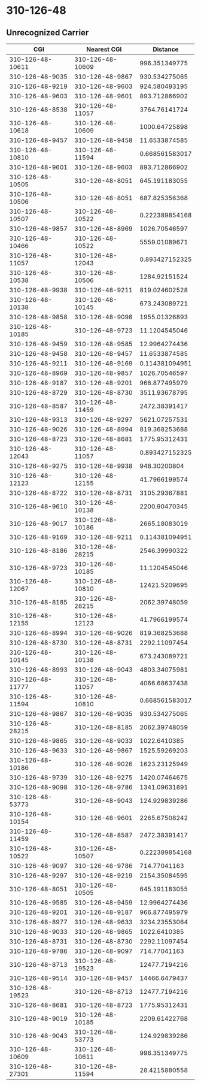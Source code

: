 # 310-126-48
## Unrecognized Carrier


| CGI | Nearest CGI | Distance |
|-----|-------------|----------|
| 310-126-48-10611 | 310-126-48-10609 | 996.351349775 |
| 310-126-48-9035 | 310-126-48-9867 | 930.534275065 |
| 310-126-48-9219 | 310-126-48-9603 | 924.580493195 |
| 310-126-48-9603 | 310-126-48-9601 | 893.712866902 |
| 310-126-48-8538 | 310-126-48-11057 | 3764.76141724 |
| 310-126-48-10618 | 310-126-48-10609 | 1000.64725898 |
| 310-126-48-9457 | 310-126-48-9458 | 11.6533874585 |
| 310-126-48-10810 | 310-126-48-11594 | 0.668561583017 |
| 310-126-48-9601 | 310-126-48-9603 | 893.712866902 |
| 310-126-48-10505 | 310-126-48-8051 | 645.191183055 |
| 310-126-48-10506 | 310-126-48-8051 | 687.825356368 |
| 310-126-48-10507 | 310-126-48-10522 | 0.222389854168 |
| 310-126-48-9857 | 310-126-48-8969 | 1026.70546597 |
| 310-126-48-10466 | 310-126-48-10522 | 5559.01089671 |
| 310-126-48-11057 | 310-126-48-12043 | 0.893427152325 |
| 310-126-48-10538 | 310-126-48-10506 | 1284.92151524 |
| 310-126-48-9938 | 310-126-48-9211 | 819.024602528 |
| 310-126-48-10138 | 310-126-48-10145 | 673.243089721 |
| 310-126-48-9858 | 310-126-48-9098 | 1955.01326893 |
| 310-126-48-10185 | 310-126-48-9723 | 11.1204545046 |
| 310-126-48-9459 | 310-126-48-9585 | 12.9964274436 |
| 310-126-48-9458 | 310-126-48-9457 | 11.6533874585 |
| 310-126-48-9211 | 310-126-48-9169 | 0.114381094951 |
| 310-126-48-8969 | 310-126-48-9857 | 1026.70546597 |
| 310-126-48-9187 | 310-126-48-9201 | 966.877495979 |
| 310-126-48-8729 | 310-126-48-8730 | 3511.93678795 |
| 310-126-48-8587 | 310-126-48-11459 | 2472.38391417 |
| 310-126-48-9313 | 310-126-48-9297 | 5621.07257531 |
| 310-126-48-9026 | 310-126-48-8994 | 819.368253688 |
| 310-126-48-8723 | 310-126-48-8681 | 1775.95312431 |
| 310-126-48-12043 | 310-126-48-11057 | 0.893427152325 |
| 310-126-48-9275 | 310-126-48-9938 | 948.30200804 |
| 310-126-48-12123 | 310-126-48-12155 | 41.7966199574 |
| 310-126-48-8722 | 310-126-48-8731 | 3105.29367881 |
| 310-126-48-9610 | 310-126-48-10138 | 2200.90470345 |
| 310-126-48-9017 | 310-126-48-10186 | 2665.18083019 |
| 310-126-48-9169 | 310-126-48-9211 | 0.114381094951 |
| 310-126-48-8186 | 310-126-48-28215 | 2546.39990322 |
| 310-126-48-9723 | 310-126-48-10185 | 11.1204545046 |
| 310-126-48-12067 | 310-126-48-10810 | 12421.5209695 |
| 310-126-48-8185 | 310-126-48-28215 | 2062.39748059 |
| 310-126-48-12155 | 310-126-48-12123 | 41.7966199574 |
| 310-126-48-8994 | 310-126-48-9026 | 819.368253688 |
| 310-126-48-8730 | 310-126-48-8731 | 2292.11097454 |
| 310-126-48-10145 | 310-126-48-10138 | 673.243089721 |
| 310-126-48-8993 | 310-126-48-9043 | 4803.34075981 |
| 310-126-48-11777 | 310-126-48-11057 | 4066.68637438 |
| 310-126-48-11594 | 310-126-48-10810 | 0.668561583017 |
| 310-126-48-9867 | 310-126-48-9035 | 930.534275065 |
| 310-126-48-28215 | 310-126-48-8185 | 2062.39748059 |
| 310-126-48-9865 | 310-126-48-9033 | 1022.6410385 |
| 310-126-48-9633 | 310-126-48-9867 | 1525.59269203 |
| 310-126-48-10186 | 310-126-48-9026 | 1623.23125949 |
| 310-126-48-9739 | 310-126-48-9275 | 1420.07464675 |
| 310-126-48-9098 | 310-126-48-9786 | 1341.09631891 |
| 310-126-48-53773 | 310-126-48-9043 | 124.929839286 |
| 310-126-48-10154 | 310-126-48-9601 | 2265.67508242 |
| 310-126-48-11459 | 310-126-48-8587 | 2472.38391417 |
| 310-126-48-10522 | 310-126-48-10507 | 0.222389854168 |
| 310-126-48-9097 | 310-126-48-9786 | 714.77041163 |
| 310-126-48-9297 | 310-126-48-9219 | 2154.35084595 |
| 310-126-48-8051 | 310-126-48-10505 | 645.191183055 |
| 310-126-48-9585 | 310-126-48-9459 | 12.9964274436 |
| 310-126-48-9201 | 310-126-48-9187 | 966.877495979 |
| 310-126-48-8977 | 310-126-48-9633 | 3234.23553064 |
| 310-126-48-9033 | 310-126-48-9865 | 1022.6410385 |
| 310-126-48-8731 | 310-126-48-8730 | 2292.11097454 |
| 310-126-48-9786 | 310-126-48-9097 | 714.77041163 |
| 310-126-48-8713 | 310-126-48-19523 | 12477.7194216 |
| 310-126-48-9514 | 310-126-48-9457 | 14466.6479437 |
| 310-126-48-19523 | 310-126-48-8713 | 12477.7194216 |
| 310-126-48-8681 | 310-126-48-8723 | 1775.95312431 |
| 310-126-48-9019 | 310-126-48-10185 | 2209.61422768 |
| 310-126-48-9043 | 310-126-48-53773 | 124.929839286 |
| 310-126-48-10609 | 310-126-48-10611 | 996.351349775 |
| 310-126-48-27301 | 310-126-48-11594 | 28.4215880558 |
